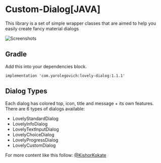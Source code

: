 # Custom-Dialog[JAVA]
This library is a set of simple wrapper classes that are aimed to help you easily create fancy material dialogs

<img src="https://raw.githubusercontent.com/yarolegovich/lovelydialog/master/art/lovelydialogs_framed.png" alt="Screenshots" style="max-width:100%;">

## Gradle
Add this into your dependencies block.
<pre><code>implementation 'com.yarolegovich:lovely-dialog:1.1.1'
</code></pre>

## Dialog Types
Each dialog has colored top, icon, title and message + its own features. There are 6 types of dialogs available:
* LovelyStandardDialog
* LovelyInfoDialog
* LovelyTextInputDialog
* LovelyChoiceDialog
* LovelyProgressDialog
* LovelyCustomDialog

For more content like this follow:
[@KishorKokate](https://github.com/KishorKokate)
